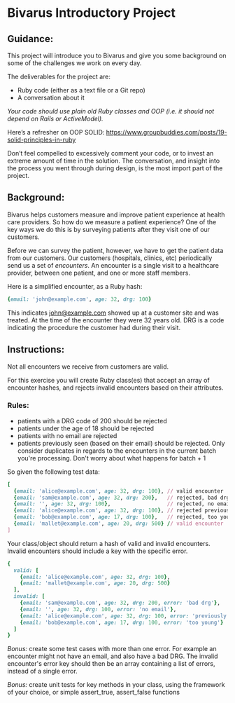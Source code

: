 # Bivarus Introductory Project

## Guidance:

This project will introduce you to Bivarus and give you some background on some of the challenges we work on every day.

The deliverables for the project are:

 - Ruby code (either as a text file or a Git repo)
 - A conversation about it

*Your code should use plain old Ruby classes and OOP (i.e. it should not depend on Rails or ActiveModel).*

Here’s a refresher on OOP SOLID: https://www.groupbuddies.com/posts/19-solid-principles-in-ruby

Don’t feel compelled to excessively comment your code, or to invest an extreme amount of time in the solution.  The conversation, and insight into the process you went through during design, is the most import part of the project.

## Background:

Bivarus helps customers measure and improve patient experience at health care providers.  So how do we measure a patient experience?  One of the key ways we do this is by surveying patients after they visit one of our customers.

Before we can survey the patient, however, we have to get the patient data from our customers.  Our customers (hospitals, clinics, etc) periodically send us a set of *encounters*.  An encounter is a single visit to a healthcare provider, between one patient, and one or more staff members.

Here is a simplified encounter, as a Ruby hash:

```ruby
{email: 'john@example.com', age: 32, drg: 100}
```

This indicates john@example.com showed up at a customer site and was treated.  At the time of the encounter they were 32 years old.  DRG is a code indicating the procedure the customer had during their visit.

## Instructions:

Not all encounters we receive from customers are valid.

For this exercise you will create Ruby class(es) that accept an array of encounter hashes, and rejects invalid encounters based on their attributes.

### Rules:

- patients with a DRG code of 200 should be rejected
- patients under the age of 18 should be rejected
- patients with no email are rejected
- patients previously seen (based on their email) should be rejected.  Only consider duplicates in regards to the encounters in the current batch you're processing.  Don't worry about what happens for batch + 1

So given the following test data:

```ruby
[
  {email: 'alice@example.com', age: 32, drg: 100}, // valid encounter
  {email: 'sam@example.com', age: 32, drg: 200},   // rejected, bad drg
  {email: '', age: 32, drg: 100},                  // rejected, no email
  {email: 'alice@example.com', age: 32, drg: 100}, // rejected previously seen (same email)
  {email: 'bob@example.com', age: 17, drg: 100},   // rejected, too young
  {email: 'mallet@example.com', age: 20, drg: 500} // valid encounter
]
```

Your class/object should return a hash of valid and invalid encounters.
Invalid encounters should include a key with the specific error.

```ruby
{
  valid: [
    {email: 'alice@example.com', age: 32, drg: 100},
    {email: 'mallet@example.com', age: 20, drg: 500}
  ],
  invalid: [
    {email: 'sam@example.com', age: 32, drg: 200, error: 'bad drg'},
    {email: '', age: 32, drg: 100, error: 'no email'},
    {email: 'alice@example.com', age: 32, drg: 100, error: 'previously seen'},
    {email: 'bob@example.com', age: 17, drg: 100, error: 'too young'}
  ]
}
```

*Bonus:* create some test cases with more than one error.  For example an encounter might not have an email, and also have a bad DRG.  The invalid encounter's error key should then be an array containing a list of errors, instead of a single error.

*Bonus:* create unit tests for key methods in your class, using the framework of your choice, or simple assert_true, assert_false functions



